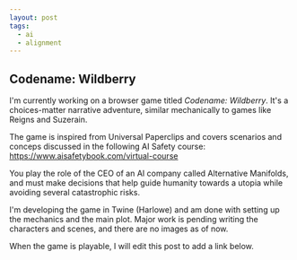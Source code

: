 ```yaml
---
layout: post
tags:
  - ai
  - alignment
---
```

## Codename: Wildberry

I'm currently working on a browser game titled _Codename: Wildberry_. It's a choices-matter narrative adventure, similar mechanically to games like Reigns and Suzerain.

The game is inspired from Universal Paperclips and covers scenarios and conceps discussed in the following AI Safety course: https://www.aisafetybook.com/virtual-course

You play the role of the CEO of an AI company called Alternative Manifolds, and must make decisions that help guide humanity towards a utopia while avoiding several catastrophic risks.

I'm developing the game in Twine (Harlowe) and am done with setting up the mechanics and the main plot. Major work is pending writing the characters and scenes, and there are no images as of now. 

When the game is playable, I will edit this post to add a link below.
